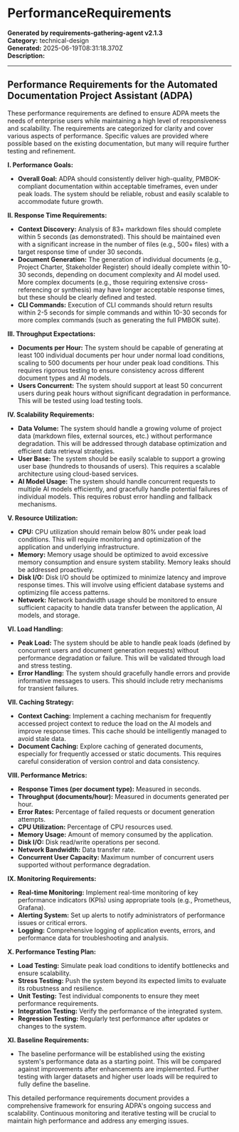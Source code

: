 # PerformanceRequirements

**Generated by requirements-gathering-agent v2.1.3**  
**Category:** technical-design  
**Generated:** 2025-06-19T08:31:18.370Z  
**Description:** 

---

## Performance Requirements for the Automated Documentation Project Assistant (ADPA)

These performance requirements are defined to ensure ADPA meets the needs of enterprise users while maintaining a high level of responsiveness and scalability.  The requirements are categorized for clarity and cover various aspects of performance.  Specific values are provided where possible based on the existing documentation, but many will require further testing and refinement.

**I. Performance Goals:**

* **Overall Goal:** ADPA should consistently deliver high-quality, PMBOK-compliant documentation within acceptable timeframes, even under peak loads.  The system should be reliable, robust and easily scalable to accommodate future growth.

**II. Response Time Requirements:**

* **Context Discovery:**  Analysis of 83+ markdown files should complete within 5 seconds (as demonstrated). This should be maintained even with a significant increase in the number of files (e.g., 500+ files) with a target response time of under 30 seconds.
* **Document Generation:**  The generation of individual documents (e.g., Project Charter, Stakeholder Register) should ideally complete within 10-30 seconds, depending on document complexity and AI model used.  More complex documents (e.g., those requiring extensive cross-referencing or synthesis) may have longer acceptable response times, but these should be clearly defined and tested.
* **CLI Commands:**  Execution of CLI commands should return results within 2-5 seconds for simple commands and within 10-30 seconds for more complex commands (such as generating the full PMBOK suite).

**III. Throughput Expectations:**

* **Documents per Hour:** The system should be capable of generating at least 100 individual documents per hour under normal load conditions, scaling to 500 documents per hour under peak load conditions. This requires rigorous testing to ensure consistency across different document types and AI models.
* **Users Concurrent:** The system should support at least 50 concurrent users during peak hours without significant degradation in performance.  This will be tested using load testing tools.

**IV. Scalability Requirements:**

* **Data Volume:** The system should handle a growing volume of project data (markdown files, external sources, etc.) without performance degradation.  This will be addressed through database optimization and efficient data retrieval strategies.
* **User Base:** The system should be easily scalable to support a growing user base (hundreds to thousands of users). This requires a scalable architecture using cloud-based services.
* **AI Model Usage:** The system should handle concurrent requests to multiple AI models efficiently, and gracefully handle potential failures of individual models.  This requires robust error handling and fallback mechanisms.


**V. Resource Utilization:**

* **CPU:**  CPU utilization should remain below 80% under peak load conditions.  This will require monitoring and optimization of the application and underlying infrastructure.
* **Memory:** Memory usage should be optimized to avoid excessive memory consumption and ensure system stability.  Memory leaks should be addressed proactively.
* **Disk I/O:** Disk I/O should be optimized to minimize latency and improve response times.  This will involve using efficient database systems and optimizing file access patterns.
* **Network:** Network bandwidth usage should be monitored to ensure sufficient capacity to handle data transfer between the application, AI models, and storage.


**VI. Load Handling:**

* **Peak Load:** The system should be able to handle peak loads (defined by concurrent users and document generation requests) without performance degradation or failure.  This will be validated through load and stress testing.
* **Error Handling:** The system should gracefully handle errors and provide informative messages to users.  This should include retry mechanisms for transient failures.


**VII. Caching Strategy:**

* **Context Caching:**  Implement a caching mechanism for frequently accessed project context to reduce the load on the AI models and improve response times.  This cache should be intelligently managed to avoid stale data.
* **Document Caching:** Explore caching of generated documents, especially for frequently accessed or static documents.  This requires careful consideration of version control and data consistency.


**VIII. Performance Metrics:**

* **Response Times (per document type):** Measured in seconds.
* **Throughput (documents/hour):** Measured in documents generated per hour.
* **Error Rates:** Percentage of failed requests or document generation attempts.
* **CPU Utilization:** Percentage of CPU resources used.
* **Memory Usage:** Amount of memory consumed by the application.
* **Disk I/O:**  Disk read/write operations per second.
* **Network Bandwidth:** Data transfer rate.
* **Concurrent User Capacity:** Maximum number of concurrent users supported without performance degradation.


**IX. Monitoring Requirements:**

* **Real-time Monitoring:** Implement real-time monitoring of key performance indicators (KPIs) using appropriate tools (e.g., Prometheus, Grafana).
* **Alerting System:**  Set up alerts to notify administrators of performance issues or critical errors.
* **Logging:**  Comprehensive logging of application events, errors, and performance data for troubleshooting and analysis.


**X. Performance Testing Plan:**

* **Load Testing:** Simulate peak load conditions to identify bottlenecks and ensure scalability.
* **Stress Testing:**  Push the system beyond its expected limits to evaluate its robustness and resilience.
* **Unit Testing:**  Test individual components to ensure they meet performance requirements.
* **Integration Testing:** Verify the performance of the integrated system.
* **Regression Testing:**  Regularly test performance after updates or changes to the system.


**XI. Baseline Requirements:**

* The baseline performance will be established using the existing system's performance data as a starting point.  This will be compared against improvements after enhancements are implemented.  Further testing with larger datasets and higher user loads will be required to fully define the baseline.


This detailed performance requirements document provides a comprehensive framework for ensuring ADPA's ongoing success and scalability.  Continuous monitoring and iterative testing will be crucial to maintain high performance and address any emerging issues.
